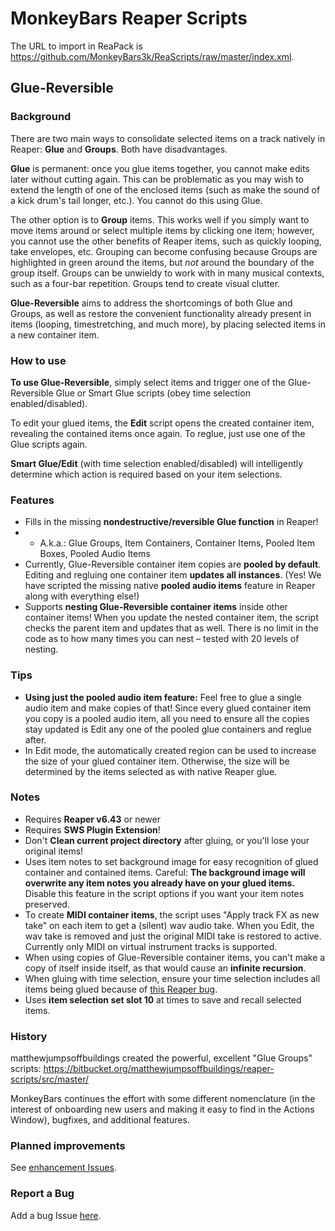 # MonkeyBars Reaper Scripts

The URL to import in ReaPack is https://github.com/MonkeyBars3k/ReaScripts/raw/master/index.xml.


## Glue-Reversible

### Background

There are two main ways to consolidate selected items on a track natively in Reaper: **Glue** and **Groups**. Both have disadvantages. 

**Glue** is permanent: once you glue items together, you cannot make edits later without cutting again. This can be problematic as you may wish to extend the length of one of the enclosed items (such as make the sound of a kick drum's tail longer, etc.). You cannot do this using Glue.

The other option is to **Group** items. This works well if you simply want to  move items around or select multiple items by clicking one item; however, you cannot use the other benefits of Reaper items, such as quickly looping, take envelopes, etc. Grouping can become confusing because Groups are highlighted in green around the items, but *not* around the boundary of the group itself. Groups can be unwieldy to work with in many musical contexts, such as a four-bar repetition. Groups tend to create visual clutter.

**Glue-Reversible** aims to address the shortcomings of both Glue and Groups, as well as restore the convenient functionality already present in items (looping, timestretching, and much more), by placing selected items in a new container item.

### How to use

**To use Glue-Reversible**, simply select items and trigger one of the Glue-Reversible Glue or Smart Glue scripts (obey time selection enabled/disabled).

To edit your glued items, the **Edit** script opens the created container item, revealing the contained items once again. To reglue, just use one of the Glue scripts again. 

**Smart Glue/Edit** (with time selection enabled/disabled) will intelligently determine which action is required based on your item selections.

### Features
- Fills in the missing **nondestructive/reversible Glue function** in Reaper!
- - A.k.a.: Glue Groups, Item Containers, Container Items, Pooled Item Boxes, Pooled Audio Items
- Currently, Glue-Reversible container item copies are **pooled by default**. Editing and regluing one container item **updates all instances**. (Yes! We have scripted the missing native **pooled audio items** feature in Reaper along with everything else!)
- Supports **nesting Glue-Reversible container items** inside other container items! When you update the nested container item, the script checks the parent item and updates that as well. There is no limit in the code as to how many times you can nest – tested with 20 levels of nesting.

### Tips
- **Using just the pooled audio item feature:** Feel free to glue a single audio item and make copies of that! Since every glued container item you copy is a pooled audio item, all you need to ensure all the copies stay updated is Edit any one of the pooled glue containers and reglue after.
- In Edit mode, the automatically created region can be used to increase the size of your glued container item. Otherwise, the size will be determined by the items selected as with native Reaper glue.

### Notes
- Requires **Reaper v6.43** or newer
- Requires **SWS Plugin Extension**!
- Don't **Clean current project directory** after gluing, or you'll lose your original items!
- Uses item notes to set background image for easy recognition of glued container and contained items. Careful: **The background image will overwrite any item notes you already have on your glued items.** Disable this feature in the script options if you want your item notes preserved.
- To create **MIDI container items**, the script uses "Apply track FX as new take" on each item to get a (silent) wav audio take. When you Edit, the wav take is removed and just the original MIDI take is restored to active. Currently only MIDI on virtual instrument tracks is supported.
- When using copies of Glue-Reversible container items, you can't make a copy of itself inside itself, as that would cause an **infinite recursion**.
- When gluing with time selection, ensure your time selection includes all items being glued because of [this Reaper bug](https://forums.cockos.com/showthread.php?t=258769).
- Uses **item selection set slot 10** at times to save and recall selected items.
 
### History

matthewjumpsoffbuildings created the powerful, excellent "Glue Groups" scripts: https://bitbucket.org/matthewjumpsoffbuildings/reaper-scripts/src/master/

MonkeyBars continues the effort with some different nomenclature (in the interest of onboarding new users and making it easy to find in the Actions Window), bugfixes, and additional features.


### Planned improvements
See [enhancement Issues](https://github.com/MonkeyBars3k/ReaScripts/issues?q=is%3Aissue+is%3Aopen+label%3Aenhancement).

### Report a Bug
Add a bug Issue [here](https://github.com/MonkeyBars3k/ReaScripts/issues/new).
